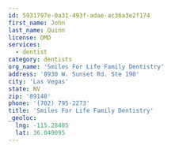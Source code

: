 ```yaml
---
id: 5931797e-0a31-493f-adae-ac36a3e2f174
first_name: John
last_name: Quinn
license: DMD
services:
  - dentist
category: dentists
org_name: 'Smiles For Life Family Dentistry'
address: '8930 W. Sunset Rd. Ste 190'
city: 'Las Vegas'
state: NV
zip: '89148'
phone: '(702) 795-2273'
title: 'Smiles For Life Family Dentistry'
_geoloc:
  lng: -115.28485
  lat: 36.049095
---
```

